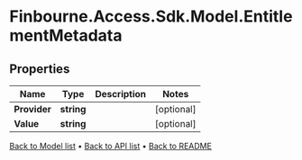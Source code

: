 # Finbourne.Access.Sdk.Model.EntitlementMetadata

## Properties

Name | Type | Description | Notes
------------ | ------------- | ------------- | -------------
**Provider** | **string** |  | [optional] 
**Value** | **string** |  | [optional] 

[Back to Model list](../README.md#documentation-for-models) &#8226; [Back to API list](../README.md#documentation-for-api-endpoints) &#8226; [Back to README](../README.md)

